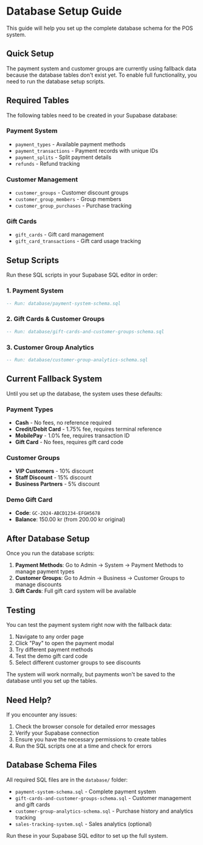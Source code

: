 # Database Setup Guide

This guide will help you set up the complete database schema for the POS system.

## Quick Setup

The payment system and customer groups are currently using fallback data because the database tables don't exist yet. To enable full functionality, you need to run the database setup scripts.

## Required Tables

The following tables need to be created in your Supabase database:

### Payment System
- `payment_types` - Available payment methods
- `payment_transactions` - Payment records with unique IDs
- `payment_splits` - Split payment details
- `refunds` - Refund tracking

### Customer Management
- `customer_groups` - Customer discount groups
- `customer_group_members` - Group members
- `customer_group_purchases` - Purchase tracking

### Gift Cards
- `gift_cards` - Gift card management
- `gift_card_transactions` - Gift card usage tracking

## Setup Scripts

Run these SQL scripts in your Supabase SQL editor in order:

### 1. Payment System
```sql
-- Run: database/payment-system-schema.sql
```

### 2. Gift Cards & Customer Groups
```sql
-- Run: database/gift-cards-and-customer-groups-schema.sql
```

### 3. Customer Group Analytics
```sql
-- Run: database/customer-group-analytics-schema.sql
```

## Current Fallback System

Until you set up the database, the system uses these defaults:

### Payment Types
- **Cash** - No fees, no reference required
- **Credit/Debit Card** - 1.75% fee, requires terminal reference
- **MobilePay** - 1.0% fee, requires transaction ID
- **Gift Card** - No fees, requires gift card code

### Customer Groups
- **VIP Customers** - 10% discount
- **Staff Discount** - 15% discount  
- **Business Partners** - 5% discount

### Demo Gift Card
- **Code**: `GC-2024-ABCD1234-EFGH5678`
- **Balance**: 150.00 kr (from 200.00 kr original)

## After Database Setup

Once you run the database scripts:

1. **Payment Methods**: Go to Admin → System → Payment Methods to manage payment types
2. **Customer Groups**: Go to Admin → Business → Customer Groups to manage discounts
3. **Gift Cards**: Full gift card system will be available

## Testing

You can test the payment system right now with the fallback data:

1. Navigate to any order page
2. Click "Pay" to open the payment modal
3. Try different payment methods
4. Test the demo gift card code
5. Select different customer groups to see discounts

The system will work normally, but payments won't be saved to the database until you set up the tables.

## Need Help?

If you encounter any issues:

1. Check the browser console for detailed error messages
2. Verify your Supabase connection
3. Ensure you have the necessary permissions to create tables
4. Run the SQL scripts one at a time and check for errors

## Database Schema Files

All required SQL files are in the `database/` folder:

- `payment-system-schema.sql` - Complete payment system
- `gift-cards-and-customer-groups-schema.sql` - Customer management and gift cards
- `customer-group-analytics-schema.sql` - Purchase history and analytics tracking
- `sales-tracking-system.sql` - Sales analytics (optional)

Run these in your Supabase SQL editor to set up the full system.
